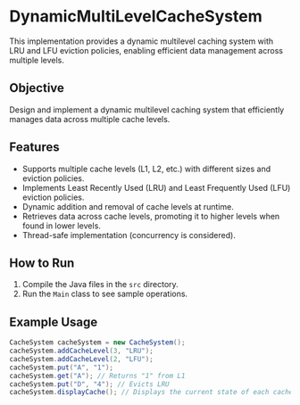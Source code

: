 # DynamicMultiLevelCacheSystem
This implementation provides a dynamic multilevel caching system with LRU and LFU eviction policies, enabling efficient data management across multiple levels.


## Objective
Design and implement a dynamic multilevel caching system that efficiently manages data across multiple cache levels.

## Features
- Supports multiple cache levels (L1, L2, etc.) with different sizes and eviction policies.
- Implements Least Recently Used (LRU) and Least Frequently Used (LFU) eviction policies.
- Dynamic addition and removal of cache levels at runtime.
- Retrieves data across cache levels, promoting it to higher levels when found in lower levels.
- Thread-safe implementation (concurrency is considered).

## How to Run
1. Compile the Java files in the `src` directory.
2. Run the `Main` class to see sample operations.

## Example Usage
```java
CacheSystem cacheSystem = new CacheSystem();
cacheSystem.addCacheLevel(3, "LRU");
cacheSystem.addCacheLevel(2, "LFU");
cacheSystem.put("A", "1");
cacheSystem.get("A"); // Returns "1" from L1
cacheSystem.put("D", "4"); // Evicts LRU
cacheSystem.displayCache(); // Displays the current state of each cache level.
